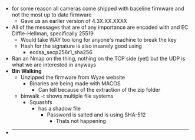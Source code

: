- for some reason all cameras come shipped with baseline firmware and not the most up to date firmware
	- Gave us an earlier version of 4.3X.XX.XXXX
- All of the messages that are of any importance are encoded with and EC Diffie-Hellman, specifically 25519
	- Would take WAY too long for anyone's machine to break the key
	- Hash for the signature is also insanely good using 
		- ecdsa_secp256r1_sha256
- Ran an Nmap on the thing, nothing on the TCP side (yet) but the UDP is what we are interested in anyways
- **Bin Walking**
	- Unzipped the firmware from Wyze website
		- Binaries are being made with MACOS
			- Can tell because of the extraction of the zip folder
	- binwalk -t shows multiple file systems
		- Squashfs
			- has a shadow file
				- Password is salted and is using SHA-512
					- Thats not happening
- ****
